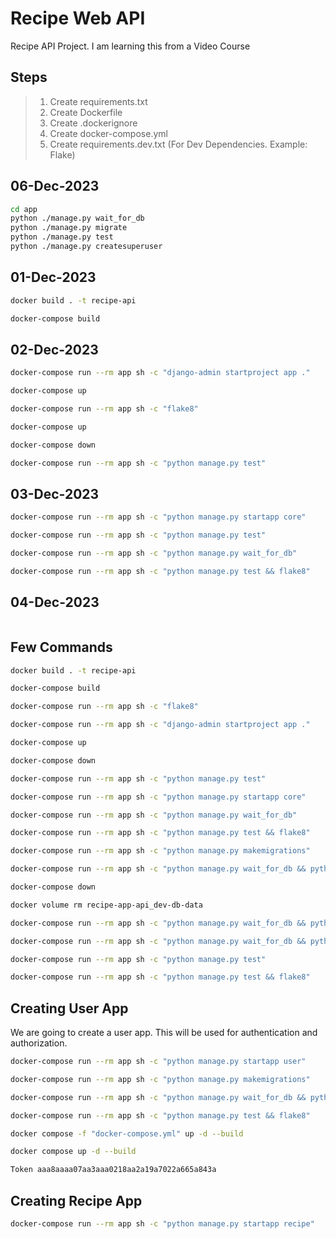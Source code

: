 # Recipe Web API

Recipe API Project. I am learning this from a Video Course

## Steps

> 1. Create requirements.txt
> 1. Create Dockerfile
> 1. Create .dockerignore
> 1. Create docker-compose.yml
> 1. Create requirements.dev.txt (For Dev Dependencies. Example: Flake)

## 06-Dec-2023

```bash
cd app
python ./manage.py wait_for_db
python ./manage.py migrate
python ./manage.py test
python ./manage.py createsuperuser
```

## 01-Dec-2023

```bash
docker build . -t recipe-api

docker-compose build
```

## 02-Dec-2023

```bash
docker-compose run --rm app sh -c "django-admin startproject app ."

docker-compose up

docker-compose run --rm app sh -c "flake8"

docker-compose up

docker-compose down

docker-compose run --rm app sh -c "python manage.py test"
```

## 03-Dec-2023

```bash
docker-compose run --rm app sh -c "python manage.py startapp core"

docker-compose run --rm app sh -c "python manage.py test"

docker-compose run --rm app sh -c "python manage.py wait_for_db"

docker-compose run --rm app sh -c "python manage.py test && flake8"
```

## 04-Dec-2023

```bash
```

## Few Commands

```bash
docker build . -t recipe-api

docker-compose build

docker-compose run --rm app sh -c "flake8"

docker-compose run --rm app sh -c "django-admin startproject app ."

docker-compose up

docker-compose down

docker-compose run --rm app sh -c "python manage.py test"

docker-compose run --rm app sh -c "python manage.py startapp core"

docker-compose run --rm app sh -c "python manage.py wait_for_db"

docker-compose run --rm app sh -c "python manage.py test && flake8"

docker-compose run --rm app sh -c "python manage.py makemigrations"

docker-compose run --rm app sh -c "python manage.py wait_for_db && python manage.py migrate"

docker-compose down

docker volume rm recipe-app-api_dev-db-data

docker-compose run --rm app sh -c "python manage.py wait_for_db && python manage.py migrate && python manage.py test && flake8"

docker-compose run --rm app sh -c "python manage.py wait_for_db && python manage.py createsuperuser"

docker-compose run --rm app sh -c "python manage.py test"

docker-compose run --rm app sh -c "python manage.py test && flake8"
```

## Creating User App

We are going to create a user app. This will be used for authentication and authorization.

```bash
docker-compose run --rm app sh -c "python manage.py startapp user"

docker-compose run --rm app sh -c "python manage.py makemigrations"

docker-compose run --rm app sh -c "python manage.py wait_for_db && python manage.py migrate"

docker-compose run --rm app sh -c "python manage.py test && flake8"

docker compose -f "docker-compose.yml" up -d --build

docker compose up -d --build

Token aaa8aaaa07aa3aaa0218aa2a19a7022a665a843a
```

## Creating Recipe App

```bash
docker-compose run --rm app sh -c "python manage.py startapp recipe"

```
